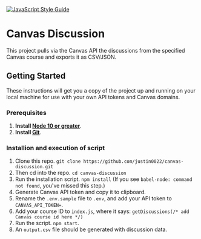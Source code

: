 [![JavaScript Style Guide](https://img.shields.io/badge/code_style-standard-brightgreen.svg)](https://standardjs.com)
# Canvas Discussion

This project pulls via the Canvas API the discussions from the specified Canvas course and exports it as CSV/JSON.

## Getting Started
These instructions will get you a copy of the project up and running on your local machine for use with your own API tokens and Canvas domains.

### Prerequisites

1. **Install [Node 10 or greater](https://nodejs.org)**.
2. **Install [Git](https://git-scm.com/downloads)**.

### Installion and execution of script

1. Clone this repo. `git clone https://github.com/justin0022/canvas-discussion.git`
1. Then cd into the repo. `cd canvas-discussion`
1. Run the installation script. `npm install` (If you see `babel-node: command not found`, you've missed this step.)
1. Generate Canvas API token and copy it to clipboard.
1. Rename the `.env.sample` file to `.env`, and add your API token to `CANVAS_API_TOKEN=`.
1. Add your course ID to `index.js`, where it says: `getDiscussions(/* add Canvas course id here */)`
1. Run the script. `npm start`.
1. An `output.csv` file should be generated with discussion data.